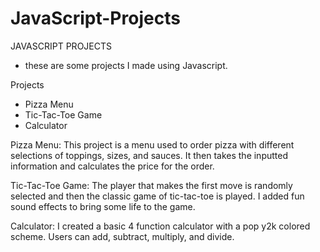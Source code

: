 # JavaScript-Projects

JAVASCRIPT PROJECTS
- these are some projects I made using Javascript.

Projects
- Pizza Menu
- Tic-Tac-Toe Game
- Calculator

Pizza Menu:
This project is a menu used to order pizza with different selections of toppings, sizes, and sauces. It then takes the inputted information and calculates the price for the order.

Tic-Tac-Toe Game:
The player that makes the first move is randomly selected and then the classic game of tic-tac-toe is played. I added fun sound effects to bring some life to the game.

Calculator:
I created a basic 4 function calculator with a pop y2k colored scheme. Users can add, subtract, multiply, and divide. 
